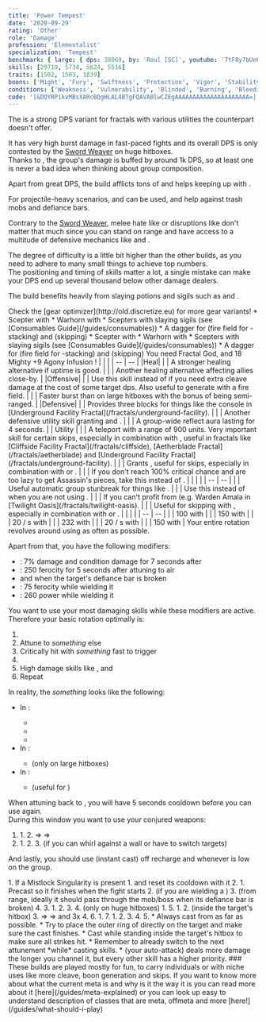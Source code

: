 ```yaml
---
title: 'Power Tempest'
date: '2020-09-29'
rating: 'Other'
role: 'Damage'
profession: 'Elementalist'
specialization: 'Tempest'
benchmark: { large: { dps: 38069, by: 'Roul [SC]', youtube: '7tF8y7bUoQU' } }
skills: [29719, 5734, 5624, 5516]
traits: [1502, 1503, 1839]
boons: ['Might', 'Fury', 'Swiftness', 'Protection', 'Vigor', 'Stability']
conditions: ['Weakness', 'Vulnerability', 'Blinded', 'Burning', 'Bleeding']
code: '[&DQYRPikvMBsXARcBQgHLAL4BTgFQAVABlwCZEgAAAAAAAAAAAAAAAAAAAAA=]'
---
```


The <Specialization name="Tempest" text="Power Tempest"/> is a strong DPS variant for fractals with various utilities the <Specialization name="Weaver"/> counterpart doesn't offer.

It has very high burst damage in fast-paced fights and its overall DPS is only contested by the [Sword Weaver](/builds/elementalist/weaver) on huge hitboxes.  
Thanks to <Skill name="Overload Air"/>, the group's damage is buffed by around 1k DPS, so at least one <Specialization name="Tempest"/> is never a bad idea when thinking about group composition.

Apart from great DPS, the build afflicts tons of <Condition name="Vulnerability"/> and helps keeping up <Boon name="Might"/> with <Skill name="Heat Sync"/>.

For projectile-heavy scenarios, <Skill name="Aftershock"/> and <Skill name="Sand Squall"/> can be used, <Skill name="Shocking Aura"/> and <Skill name="Cyclone"/> help against trash mobs and defiance bars.

Contrary to the [Sword Weaver](/builds/elementalist/weaver), melee hate like <Instability name="Social Awkwardness"/> or disruptions like <Instability name="Last Laugh"/> don't matter that much since you can stand on range and have access to a multitude of defensive mechanics like <Boon name="Stability"/> and <Trait name="Gale Song"/>.

The degree of difficulty is a little bit higher than the other <Specialization name="Elementalist"/> builds, as you need to adhere to many small things to achieve top numbers.  
The positioning and timing of skills matter a lot, a single mistake can make your DPS end up several thousand below other damage dealers.

The build benefits heavily from slaying potions and sigils such as <Item id="50082"/> and <Item name="Impact" type="Sigil"/>.

<Divider text="Equipment"/>

<Tabs outlined>
<Tab title="162 Agony Resistance">
Check the [gear optimizer](http://old.discretize.eu) for more gear variants!
<Grid>
<GridItem sm="4">
<Armor weight="Light" helmAffix="Assassin" helmInfusionId="37131" helmRune="Scholar" shouldersAffix="Berserker" shouldersRune="Scholar" coatAffix="Berserker" coatRune="Scholar" glovesAffix="Berserker" glovesRune="Scholar" leggingsAffix="Assassin" leggingsRune="Scholar" bootsAffix="Berserker" bootsRune="Scholar" helmInfusionId="49432" shouldersInfusionId="49432" coatInfusionId="49432" glovesInfusionId="49432" leggingsInfusionId="49432" bootsInfusionId="49432"/>
</GridItem>

<GridItem sm="4">
<Weapons weapon1MainType="Scepter" weapon1MainAffix="Berserker" weapon1MainSigil1="Impact" weapon1OffType="Warhorn" weapon1OffAffix="Berserker" weapon1OffSigil="Force" weapon1MainInfusion1Id="49432" weapon1OffInfusionId="49432"/>

<Card title="Swap Weapons">
* Scepter with <Item name="Night" type="Sigil"/>
* Warhorn with <Item name="Serpent Slaying" type="Sigil"/>
* Scepters with slaying sigils (see [Consumables Guide](/guides/consumables))
* A dagger for <Skill name="Ring of Fire"/> (fire field for <Boon name="Might"/>-stacking) and <Skill name="Ride the Lightning"/> (skipping)
</Card>
</GridItem>

<GridItem sm="4">
<BackAndTrinkets backItemAffix="Assassin" accessory1Affix="Assassin" accessory2Affix="Assassin" amuletAffix="Assassin" ring1Affix="Assassin" ring2Affix="Assassin" backItemInfusion1Id="49432" backItemInfusion2Id="49432" accessory1InfusionId="49432" accessory2InfusionId="49432" ring1Infusion1Id="49432" ring1Infusion2Id="49432" ring1Infusion3Id="49432" ring2Infusion1Id="49432" ring2Infusion2Id="49432" ring2Infusion3Id="49432"/>

<Consumables food="Bowl of Sweet and Spicy Butternut Squash Soup" utility="Tin of Fruitcake" infusion="Mighty +9 Agony Infusion"/>
</GridItem>
</Grid>
</Tab>

<Tab title="222 Agony Resistance">
<Grid>
<GridItem sm="4">
<Armor weight="Light" helmAffix="Berserker" helmRune="Scholar" shouldersAffix="Berserker" shouldersRune="Scholar" coatAffix="Berserker" coatRune="Scholar" glovesAffix="Berserker" glovesRune="Scholar" leggingsAffix="Assassin" leggingsRune="Scholar" bootsAffix="Berserker" bootsRune="Scholar" helmInfusionId="37131" shouldersInfusionId="37131" coatInfusionId="37131" glovesInfusionId="37131" leggingsInfusionId="37131" bootsInfusionId="37131"/>
</GridItem>

<GridItem sm="4">
<Weapons weapon1MainType="Scepter" weapon1MainAffix="Berserker" weapon1MainSigil1="Impact" weapon1OffType="Warhorn" weapon1OffAffix="Berserker" weapon1OffSigil="Force" weapon1MainInfusion1Id="37131" weapon1OffInfusionId="37131"/>

<Card title="Swap Weapons">
* Scepter with <Item name="Night" type="Sigil"/>
* Warhorn with <Item name="Serpent Slaying" type="Sigil"/>
* Scepters with slaying sigils (see [Consumables Guide](/guides/consumables))
* A dagger for <Skill name="Ring of Fire"/> (fire field for <Boon name="Might"/>-stacking) and <Skill name="Ride the Lightning"/> (skipping)
</Card>
</GridItem>

<GridItem sm="4">
<BackAndTrinkets backItemAffix="Berserker" accessory1Affix="Assassin" accessory2Affix="Assassin" amuletAffix="Berserker" ring1Affix="Berserker" ring2Affix="Berserker" backItemInfusion1Id="37131" backItemInfusion2Id="37131" accessory1InfusionId="37131" accessory2InfusionId="37131" ring1Infusion1Id="37131" ring1Infusion2Id="37131" ring1Infusion3Id="37131" ring2Infusion1Id="37131" ring2Infusion2Id="37131" ring2Infusion3Id="37131"/>

<Card title="Extra note">
You need Fractal God, <Item id="86175"/> and 18  Mighty +9 Agony Infusion !
</Card>

<Consumables food="Bowl of Sweet and Spicy Butternut Squash Soup" utility="Tin of Fruitcake" infusion="Mighty +9 Agony Infusion"/>
</GridItem>
</Grid>
</Tab>
</Tabs>

<Divider text="Build"/>

<Grid>
<GridItem sm="7">
<Traits traits1="Water" traits1SelectedIds="363,349,361" traits2="Air" traits2Selected="Ferocious Winds, Stormsoul, Fresh Air" traits3="Tempest" traits3SelectedIds="1886,1902,1839"/>

<Card title="Situational Skills">
| | |
| -- | -- |
|Heal|
| <Skill name="Glyph of Elemental Harmony" size="big" disableText/> | A stronger healing alternative if <Boon name="Might"/> uptime is good. |
| <Skill name="Wash the pain away" size="big" disableText/> | Another healing alternative affecting allies close-by. |
|Offensive|
| <Skill name="Arcane Wave" size="big" disableText/> | Use this skill instead of <Skill name="Arcane Blast"/> if you need extra cleave damage at the cost of some target dps. Also useful to generate <Boon name="Might"/> with a fire field. |
| <Skill name="Conjure Frostbow" size="big" disableText/> | Faster burst than <Skill name="Conjure Lightning Hammer"/> on large hitboxes with the bonus of being semi-ranged. |
|Defensive|
| <Skill name="Arcane Shield" size="big" disableText/> | Provides three blocks for things like the console in [Underground Facility Fractal](/fractals/underground-facility). |
| <Skill name="Armor of Earth" size="big" disableText/> | Another defensive utility skill granting <Boon name="Protection"/> and <Boon name="Stability"/>. |
| <Skill name="Aftershock" size="big" disableText/> | A group-wide reflect aura lasting for 4 seconds. |
| Utility |
| <Skill name="Lightning Flash" size="big" disableText/> | A teleport with a range of 900 units. Very important skill for certain skips, especially in combination with <Item name="White Mantle Portal Device"/>, useful in fractals like [Cliffside Facility Fractal](/fractals/cliffside), [Aetherblade Fractal](/fractals/aetherblade) and [Underground Facility Fractal](/fractals/underground-facility). |
| <Skill name="Eye of the Storm" size="big" disableText/> | Grants <Effect name="Superspeed"/>, useful for skips, especially in combination with <Item name="Executioner Axe Toy"/> or <Item name="Endless Choya Pinata Tonic"/>. |
| <Skill name="Signet of Fire" size="big" disableText/> | If you don't reach 100% critical chance and are too lazy to get Assassin's pieces, take this instead of <Skill name="Arcane Blast"/>. |
</Card>
</GridItem>

<GridItem sm="5">
<Skills heal="Arcane Brilliance" utility1="Conjure Lightning Hammer" utility2="Glyph of Storms" utility3="Arcane Blast" elite="Conjure Fiery Greatsword"/>

<Card title="Situational Traits">
| | |
| -- | -- |
| <Trait name="Gale Song" size="big" disableText/> | Useful automatic group stunbreak for things like <Instability name="Last Laugh"/>. |
| <Trait name="Soothing Power" size="big" disableText/> | Use this instead of <Trait name="Powerful Aura"/> when you are not using <Trait name="Unstable Conduit"/>. |
| <Trait name="Raging Storm" size="big" disableText/> | If you can't profit from <Trait name="Stormsoul"/> (e.g. Warden Amala in [Twilight Oasis](/fractals/twilight-oasis). |
| <Trait name="One with Air" size="big" disableText/> | Useful for skipping with <Effect name="Superspeed"/>, especially in combination with <Item name="Executioner Axe Toy"/> or <Item name="Endless Choya Pinata Tonic"/>. |
</Card>
<Card title="Defiance Bar Damage">
| | |
| -- | -- |
| <Skill name="Shocking Aura" size="big" disableText/> | 100 with <Control name="Stun"/> |
| <Skill name="Cyclone" size="big" disableText/> | 150 with <Control name="Pull"/> |
| <Skill name="Blinding Flash" size="big" disableText/> | 20 / s with <Condition name="Blinded"/> |
| <Skill name="Wind Blast" size="big" disableText/> | 232 with <Control name="Launch"/> |
| <Skill name="Dust Storm" size="big" disableText/> | 20 / s with <Condition name="Blinded"/> |
| <Skill name="Tidal Surge" size="big" disableText/> | 150 with <Control name="Knockback"/> |
</Card>
</GridItem>
</Grid>

<Divider text="Details"/>

<Grid>
<GridItem sm="6">
<Card title="Skill Priority">
Your entire rotation revolves around using <Skill name="Overload Air"/> as often as possible.

Apart from that, you have the following modifiers:

- <Trait id="1839"/>: 7% damage and condition damage for 7 seconds after <Skill name="Overload Air"/>
- <Trait name="Fresh Air"/>: 250 ferocity for 5 seconds after attuning to air
- <Trait name="Stormsoul"/> and <Item name="Impact" type="Sigil"/> when the target's defiance bar is broken
- <Skill name="Conjure Lightning Hammer"/>: 75 ferocity while wielding it
- <Skill name="Conjure Fiery Greatsword"/>: 260 power while wielding it

You want to use your most damaging skills while these modifiers are active.  
Therefore your basic rotation optimally is:

1. <Skill name="Overload Air"/>
2. Attune to _something_ else
3. Critically hit with _something_ fast to trigger <Trait name="Fresh Air"/>
4. <Skill name="Air Attunement"/>
5. High damage skills like <Skill name="Lightning Storm"/>, <Skill name="Lightning Orb"/> and <Skill name="Arcane Blast"/>
6. Repeat

In reality, the _something_ looks like the following:

- In <Skill name="Fire Attunement"/>:
  - <Skill name="Wildfire"/>
  - <Skill name="Phoenix"/>
  - <Skill name="Dragons Tooth"/>
- In <Skill name="Earth Attunement"/>:
  - <Skill name="Dust Storm"/> (only on large hitboxes)
- In <Skill name="Water Attunement"/>:
  - <Skill name="Shatterstone"/> (useful for <Condition name="Vulnerability"/>)

When attuning back to <Skill name="Air Attunement"/>, you will have 5 seconds cooldown before you can use <Skill name="Overload Air"/> again.  
During this window you want to use your conjured weapons:

1. <Skill name="Conjure Lightning Hammer"/>
   1. <Skill name="Invoke Lightning"/>
   2. <Skill name="Lightning Swing"/> => <Skill name="Static Swing"/> => <Skill name="Thunderclap" profession="bundle"/>
2. <Skill name="Conjure Fiery Greatsword"/>
   1. <Skill name="Fiery Rush"/>
   2. <Skill name="Firestorm" profession="bundle"/>
   3. <Skill name="Fiery Whirl"/> (if you can whirl against a wall or have to switch targets)

And lastly, you should use <Skill name="Lightning Strike"/> (instant cast) off recharge and <Skill name="Heat Sync"/> whenever <Boon name="Might"/> is low on the group.
</Card>
</GridItem>

<GridItem sm="6">
<Card title="Opener">
1. If a Mistlock Singularity is present
   1. <Skill name="Conjure Fiery Greatsword"/> and reset its cooldown with it
2. <Skill name="Air Attunement"/>
   1. Precast <Skill name="Overload Air"/> so it finishes when the fight starts
   2. <Skill name="Firestorm" profession="bundle"/> (if you are wielding a <Skill name="Conjure Fiery Greatsword" disableText/>)
   3. <Skill name="Lightning Orb"/> (from range, ideally it should pass through the mob/boss when its defiance bar is broken)
   4. <Skill name="Lightning Storm"/>
3. <Skill name="Fire Attunement"/>
   1. <Skill name="Wildfire"/>
   2. <Skill name="Dragons Tooth"/>
   3. <Skill name="Phoenix"/>
4. <Skill name="Earth Attunement"/> (only on huge hitboxes)
   1. <Skill name="Dust Storm"/>
5. <Skill name="Air Attunement"/>
   1. <Skill name="Conjure Lightning Hammer"/>
   2. <Skill name="Invoke Lightning"/> (inside the target's hitbox)
   3. <Skill name="Lightning Swing"/> => <Skill name="Static Swing"/> => <Skill name="Thunderclap" profession="bundle"/> and 3x <Skill name="Arcane Blast">
   4. <Skill name="Overload Air"/>
6. <Skill name="Fire Attunement"/>
   1. <Skill name="Dragons Tooth"/>
7. <Skill name="Air Attunement"/>
   1. <Skill name="Conjure Fiery Greatsword">
   2. <Skill name="Fiery Rush"/>
   3. <Skill name="Firestorm" profession="bundle"/>
   4. <Skill name="Lightning Orb"/>
   5. <Skill name="Overload Air"/>

</Card>

<Card title="Advanced Notes">
* Always cast <Skill name="Lightning Orb"/> from as far as possible.
* Try to place the outer ring of <Skill name="Overload Air"/> directly on the target and make sure the cast finishes.
* Cast <Skill name="Invoke Lightning"/> while standing inside the target's hitbox to make sure all strikes hit.
* Remember to already switch to the next attunement *while* casting skills.
* <Skill name="Arc Lightning"/> (your <Skill name="Air Attunement"/> auto-attack) deals more damage the longer you channel it, but every other skill has a higher priority.
</Card>
</GridItem>
</Grid>

<Divider text="Disclaimer"/>
### These builds are played mostly for fun, to carry individuals or with niche uses like more cleave, boon generation and skips. If you want to know more about what the current meta is and why is it the way it is you can read more about it [here](/guides/meta-explained) or you can look up easy to understand description of classes that are meta, offmeta and more [here!](/guides/what-should-i-play)
